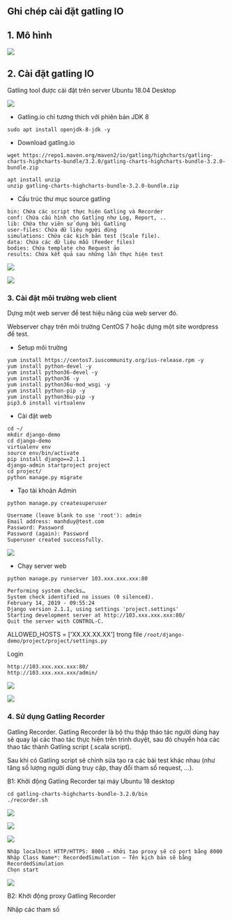 ## Ghi chép cài đặt gatling IO

## 1. Mô hình

![](../images/cai-dat-gatling-io/gatlingtopo.png)

## 2. Cài đặt gatling IO

Gatling tool được cài đặt trên server Ubuntu 18.04 Desktop

![](../images/cai-dat-gatling-io/Screenshot_1079.png)

+ Gatling.io chỉ tương thích với phiên bản JDK 8

```
sudo apt install openjdk-8-jdk -y
```
+ Download gatling.io

```
wget https://repo1.maven.org/maven2/io/gatling/highcharts/gatling-charts-highcharts-bundle/3.2.0/gatling-charts-highcharts-bundle-3.2.0-bundle.zip
```

```
apt install unzip
unzip gatling-charts-highcharts-bundle-3.2.0-bundle.zip
```

+ Cấu trúc thư mục source gatling

```
bin: Chứa các script thực hiện Gatling và Recorder
conf: Chứa cấu hình cho Gatling như Log, Report, ..
lib: Chứa thư viên sử dụng bởi Gatling
user-files: Chứa dữ liệu người dùng
simulations: Chứa các kịch bản test (Scale file).
data: Chứa các dữ liệu mẫu (Feeder files)
bodies: Chứa template cho Request ảo
results: Chứa kết quả sau những lần thực hiện test
```

![](../images/cai-dat-gatling-io/Screenshot_1051.png)

![](../images/cai-dat-gatling-io/Screenshot_1080.png)

### 3. Cài đặt môi trường web client

Dựng một web server để test hiệu năng của web server đó.

Webserver chạy trên môi trường CentOS 7 hoặc dựng một site wordpress để test.

- Setup môi trường

```
yum install https://centos7.iuscommunity.org/ius-release.rpm -y
yum install python-devel -y
yum install python36-devel -y
yum install python36 -y
yum install python36u-mod_wsgi -y
yum install python-pip -y
yum install python36u-pip -y
pip3.6 install virtualenv
```

- Cài đặt web

```
cd ~/
mkdir django-demo
cd django-demo
virtualenv env
source env/bin/activate
pip install django==2.1.1
django-admin startproject project
cd project/
python manage.py migrate 
```

- Tạo tài khoản Admin

```
python manage.py createsuperuser

Username (leave blank to use 'root'): admin
Email address: manhduy@test.com
Password: Password
Password (again): Password
Superuser created successfully.
```

![](../images/cai-dat-gatling-io/Screenshot_1052.png)

- Chạy server web

```
python manage.py runserver 103.xxx.xxx.xxx:80

Performing system checks…
System check identified no issues (0 silenced).
February 14, 2019 - 09:55:24
Django version 2.1.1, using settings 'project.settings'
Starting development server at http://103.xxx.xxx.xxx:80/
Quit the server with CONTROL-C.
```

ALLOWED_HOSTS = ['XX.XX.XX.XX'] trong file `/root/django-demo/project/project/settings.py`

Login

```
http://103.xxx.xxx.xxx:80/
http://103.xxx.xxx.xxx/admin/
```

![](../images/cai-dat-gatling-io/Screenshot_1054.png)

![](../images/cai-dat-gatling-io/Screenshot_1055.png)

### 4. Sử dụng Gatling Recorder

Gatling Recorder. Gatling Recorder là bộ thu thập tháo tác người dùng hay sẽ quay lại các thao tác thực hiện trên trình duyệt, sau đó chuyển hóa các thao tác thành Gatling script (.scala script). 

Sau khi có Gatling script sẽ chỉnh sửa tạo ra các bài test khác nhau (như tăng số lượng người dùng truy cập, thay đổi tham số request, …).

B1: Khởi động Gatling Recorder tại máy Ubuntu 18 desktop

```
cd gatling-charts-highcharts-bundle-3.2.0/bin
./recorder.sh
```

![](../images/cai-dat-gatling-io/Screenshot_1081.png)

![](../images/cai-dat-gatling-io/Screenshot_1082.png)

![](../images/cai-dat-gatling-io/Screenshot_1083.png)

```
Nhập localhost HTTP/HTTPS: 8000 – Khởi tạo proxy sẽ có port bằng 8000
Nhập Class Name*: RecordedSimulation – Tên kịch bản sẽ bằng RecordedSimulation
Chọn start
```

![](../images/cai-dat-gatling-io/Screenshot_1084.png)

B2: Khởi động proxy Gatling Recorder

Nhập các tham số





















